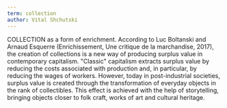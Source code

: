 ```yaml
---
term: collection
author: Vital Shchutski
---
```

COLLECTION as a form of enrichment. According to Luc Boltanski and Arnaud Esquerre (Enrichissement, Une critique de la marchandise, 2017), the creation of collections is a new way of producing surplus value in contemporary capitalism. "Classic" capitalism extracts surplus value by reducing the costs associated with production and, in particular, by reducing the wages of workers. However, today in post-industrial societies, surplus value is created through the transformation of everyday objects in the rank of collectibles. This effect is achieved with the help of storytelling, bringing objects closer to folk craft, works of art and cultural heritage. 
